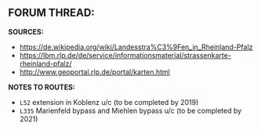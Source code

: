 ﻿**FORUM THREAD:**
- 


**SOURCES:**
- https://de.wikipedia.org/wiki/Landesstra%C3%9Fen_in_Rheinland-Pfalz
- https://lbm.rlp.de/de/service/informationsmaterial/strassenkarte-rheinland-pfalz/
- http://www.geoportal.rlp.de/portal/karten.html


**NOTES TO ROUTES:**
- `L52` extension in Koblenz u/c (to be completed by 2019)
- `L335` Marienfeld bypass and Miehlen bypass u/c (to be completed by 2021)